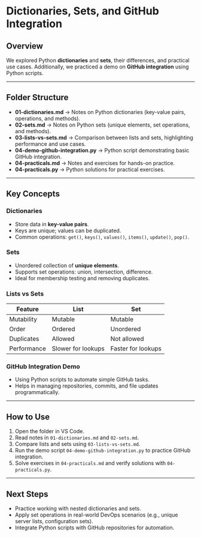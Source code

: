 # Dictionaries, Sets, and GitHub Integration

## Overview

We explored Python **dictionaries** and **sets**, their differences, and practical use cases. Additionally, we practiced a demo on **GitHub integration** using Python scripts.

---

## Folder Structure

- **01-dictionaries.md** → Notes on Python dictionaries (key-value pairs, operations, and methods).  
- **02-sets.md** → Notes on Python sets (unique elements, set operations, and methods).  
- **03-lists-vs-sets.md** → Comparison between lists and sets, highlighting performance and use cases.  
- **04-demo-github-integration.py** → Python script demonstrating basic GitHub integration.  
- **04-practicals.md** → Notes and exercises for hands-on practice.  
- **04-practicals.py** → Python solutions for practical exercises.

---

## Key Concepts

### Dictionaries
- Store data in **key-value pairs**.
- Keys are unique; values can be duplicated.
- Common operations: `get()`, `keys()`, `values()`, `items()`, `update()`, `pop()`.

### Sets
- Unordered collection of **unique elements**.
- Supports set operations: union, intersection, difference.
- Ideal for membership testing and removing duplicates.

### Lists vs Sets
| Feature        | List                 | Set                  |
| -------------- | ------------------- | ------------------- |
| Mutability     | Mutable              | Mutable             |
| Order          | Ordered             | Unordered           |
| Duplicates     | Allowed             | Not allowed         |
| Performance    | Slower for lookups  | Faster for lookups  |

### GitHub Integration Demo
- Using Python scripts to automate simple GitHub tasks.
- Helps in managing repositories, commits, and file updates programmatically.

---

## How to Use

1. Open the folder in VS Code.
2. Read notes in `01-dictionaries.md` and `02-sets.md`.
3. Compare lists and sets using `03-lists-vs-sets.md`.
4. Run the demo script `04-demo-github-integration.py` to practice GitHub integration.
5. Solve exercises in `04-practicals.md` and verify solutions with `04-practicals.py`.

---

## Next Steps
- Practice working with nested dictionaries and sets.
- Apply set operations in real-world DevOps scenarios (e.g., unique server lists, configuration sets).
- Integrate Python scripts with GitHub repositories for automation.